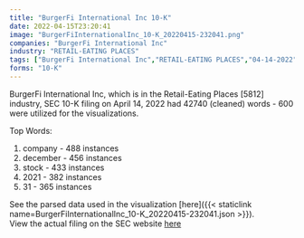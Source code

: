 ```yaml
---
title: "BurgerFi International Inc 10-K"
date: 2022-04-15T23:20:41
image: "BurgerFiInternationalInc_10-K_20220415-232041.png"
companies: "BurgerFi International Inc"
industry: "RETAIL-EATING PLACES"
tags: ["BurgerFi International Inc","RETAIL-EATING PLACES","04-14-2022","10-K"]
forms: "10-K"
---
```

BurgerFi International Inc, which is in the Retail-Eating Places [5812] industry, SEC 10-K filing on April 14, 2022 had 42740 (cleaned) words - 600 were utilized for the visualizations.

Top Words:
1. company - 488 instances
2. december - 456 instances
3. stock - 433 instances
4. 2021 - 382 instances
5. 31 - 365 instances


See the parsed data used in the visualization [here]({{< staticlink name=BurgerFiInternationalInc_10-K_20220415-232041.json >}}).  
View the actual filing on the SEC website [here](https://www.sec.gov/Archives/edgar/data/1723580/0001723580-22-000013.txt)